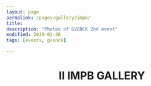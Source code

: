 ```yaml
---
layout: page
permalink: /pages/gallery2impb/
title: 
description: "Photos of GVENCK 2nd event"
modified: 2019-02-26
tags: [events, gvenck]

---
```


<center><h1>II IMPB GALLERY</h1>
<br><br>

<style>
.mySlides {display:none;}
</style>

<div>
<img class="mySlides" src="../images/2impb/0002.jpg" style="max-width:100vw">
<img class="mySlides" src="../images/2impb/0003.jpg" style="max-width:100vw">
<img class="mySlides" src="../images/2impb/0004.jpg" style="max-width:100vw">
<img class="mySlides" src="../images/2impb/0006.jpg" style="max-width:100vw">
<img class="mySlides" src="../images/2impb/0009.jpg" style="max-width:100vw">
<img class="mySlides" src="../images/2impb/0010.jpg" style="max-width:100vw">
<img class="mySlides" src="../images/2impb/0012.jpg" style="max-width:100vw">
<img class="mySlides" src="../images/2impb/0013.jpg" style="max-width:100vw">
<img class="mySlides" src="../images/2impb/0016.jpg" style="max-width:100vw">
<img class="mySlides" src="../images/2impb/0017.jpg" style="max-width:100vw">
<img class="mySlides" src="../images/2impb/0026.jpg" style="max-width:100vw">
<img class="mySlides" src="../images/2impb/0027.jpg" style="max-width:100vw">
<img class="mySlides" src="../images/2impb/0028.jpg" style="max-width:100vw">
<img class="mySlides" src="../images/2impb/0031.jpg" style="max-width:100vw">
<img class="mySlides" src="../images/2impb/00033.jpg" style="max-width:100vw">
<img class="mySlides" src="../images/2impb/0034.jpg" style="max-width:100vw">
<img class="mySlides" src="../images/2impb/0039.jpg" style="max-width:100vw">
<img class="mySlides" src="../images/2impb/0040.jpg" style="max-width:100vw">
<img class="mySlides" src="../images/2impb/0043.jpg" style="max-width:100vw">
<img class="mySlides" src="../images/2impb/0045.jpg" style="max-width:100vw">
<img class="mySlides" src="../images/2impb/0048.jpg" style="max-width:100vw">
<img class="mySlides" src="../images/2impb/0052.jpg" style="max-width:100vw">
<img class="mySlides" src="../images/2impb/0054.jpg" style="max-width:100vw">
<img class="mySlides" src="../images/2impb/0055.jpg" style="max-width:100vw">
<img class="mySlides" src="../images/2impb/0057.jpg" style="max-width:100vw">
<img class="mySlides" src="../images/2impb/0063.jpg" style="max-width:100vw">
<img class="mySlides" src="../images/2impb/0068.jpg" style="max-width:100vw">
<img class="mySlides" src="../images/2impb/00166.jpg" style="max-width:100vw">
<img class="mySlides" src="../images/2impb/00433.jpg" style="max-width:100vw">
</div>

<script>

var slideIndex = 0;
carousel();

function carousel() {
  var i;
  var x = document.getElementsByClassName("mySlides");
  for (i = 0; i < x.length; i++) {
    x[i].style.display = "none";
  }
  slideIndex++;
  if (slideIndex > x.length) {slideIndex = 1}
  x[slideIndex-1].style.display = "block";
  setTimeout(carousel, 4000); // Change image every 2 seconds
}

</script>
